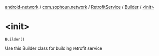 [android-network](../../../index.md) / [com.sophoun.network](../../index.md) / [RetrofitService](../index.md) / [Builder](index.md) / [&lt;init&gt;](./-init-.md)

# &lt;init&gt;

`Builder()`

Use this Builder class for building retrofit service

